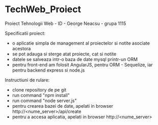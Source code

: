 # TechWeb_Proiect

Proiect Tehnologii Web - ID - George Neacsu - grupa 1115

Specificatii proiect:
- o aplicatie simpla de management al proiectelor si notite asociate acestora
- se pot adauga si sterge atat proiecte, cat si notite
- datele se salveaza intr-o baza de date mysql printr-un ORM
- pentru front-end am folosit AngularJS, pentru ORM - Sequelize, iar pentru backend express si node.js

Instructiuni de rulare:
- clone repository de pe git
- run command "npm install"
- run command "node server.js"
- pentru crearea bazei de date, apelati in browser http://<nume_server>/api/create
- pentru a accesa aplicatia, apelati in browser http://<nume_server>
